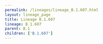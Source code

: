 ```yaml
---
permalink: /lineages/lineage_B.1.607.html
layout: lineage_page
title: Lineage B.1.607
lineage: B.1.607
parent: B.1
children: ['B.1.607']
---
```


